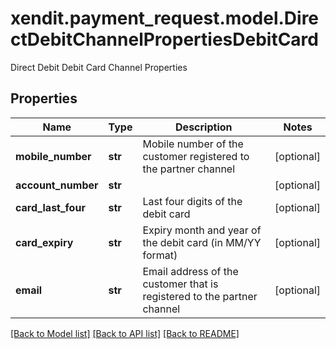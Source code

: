# xendit.payment_request.model.DirectDebitChannelPropertiesDebitCard

Direct Debit Debit Card Channel Properties

## Properties
Name | Type | Description | Notes
------------ | ------------- | ------------- | -------------
**mobile_number** | **str** | Mobile number of the customer registered to the partner channel | [optional] 
**account_number** | **str** |  | [optional] 
**card_last_four** | **str** | Last four digits of the debit card | [optional] 
**card_expiry** | **str** | Expiry month and year of the debit card (in MM/YY format) | [optional] 
**email** | **str** | Email address of the customer that is registered to the partner channel | [optional] 

[[Back to Model list]](../README.md#documentation-for-models) [[Back to API list]](../README.md#documentation-for-api-endpoints) [[Back to README]](../README.md)


